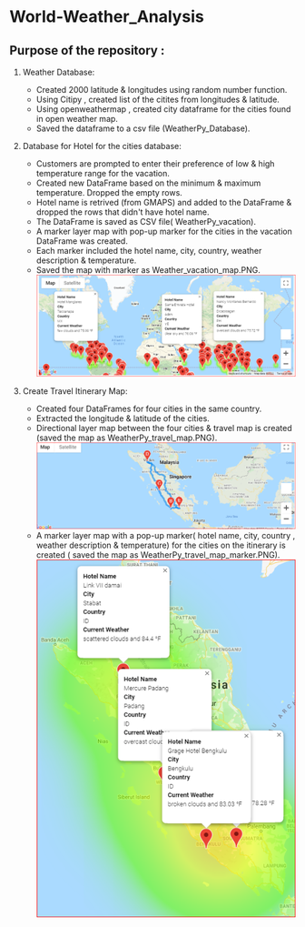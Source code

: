 # World-Weather_Analysis
## Purpose of the repository :
1. Weather Database:

   * Created 2000 latitude & longitudes using random number function.
   * Using Citipy , created list of the citites from longitudes & latitude.
   * Using openweathermap , created city dataframe for the cities found in open weather map. 
   * Saved the dataframe to a csv file (WeatherPy_Database).

2.  Database for Hotel for the cities database:

    * Customers are prompted to enter their preference of low & high temperature range for the vacation.
    * Created new DataFrame based on the minimum & maximum temperature. Dropped the empty rows.
    * Hotel name is retrived (from GMAPS) and added to the DataFrame & dropped the rows that didn't have hotel name.
    * The DataFrame is saved as CSV file( WeatherPy_vacation).
    * A marker layer map with pop-up marker for the cities in the vacation DataFrame was created.
    * Each marker included the hotel name, city, country, weather description & temperature.
    * Saved the map with marker as Weather_vacation_map.PNG.
![image](Vacation_Search/WeatherPy_vacation_map.PNG)

3. Create Travel Itinerary Map:

    * Created four DataFrames for four cities in the same country.
    * Extracted the longitude & latitude of the cities.
    * Directional layer map between the four cities & travel map is created (saved the map as WeatherPy_travel_map.PNG).
![image](Vacation_Itinerary/WeatherPy_travel_map.PNG)    
    * A marker layer map with a pop-up marker( hotel name, city, country , weather description & temperature) for the cities on the itinerary is created ( saved the map as WeatherPy_travel_map_marker.PNG).
![image](Vacation_Itinerary/WeatherPy_travel_map_markers.PNG)    

